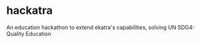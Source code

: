 # hackatra
An education hackathon to extend ekatra's capabilities, solving UN SDG4: Quality Education
